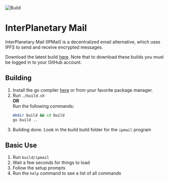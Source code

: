 ![Build](https://github.com/Geo25rey/ipmail/workflows/Build/badge.svg)

# InterPlanetary Mail
InterPlanetary Mail (IPMail) is a decentralized email alternative, which uses IPFS to send and receive encrypted messages. 

Download the latest build [here](https://github.com/Geo25rey/ipmail/actions?query=is%3Acompleted+branch%3Amaster+workflow%3ABuild). Note that to download these builds you must be logged in to your GitHub account.

## Building
1) Install the go compiler [here](https://golang.org/dl/) or from your favorite package manager.
2) Run `./build.sh`<br/>
   <b>OR</b><br/>
   Run the following commands:
   ```bash
   mkdir build && cd build
   go build ..
   ```
3) Building done. Look in the build build folder for the `ipmail` program

## Basic Use
1) Run `build/ipmail`
2) Wait a few seconds for things to load
3) Follow the setup prompts
4) Run the `help` command to see a list of all commands
